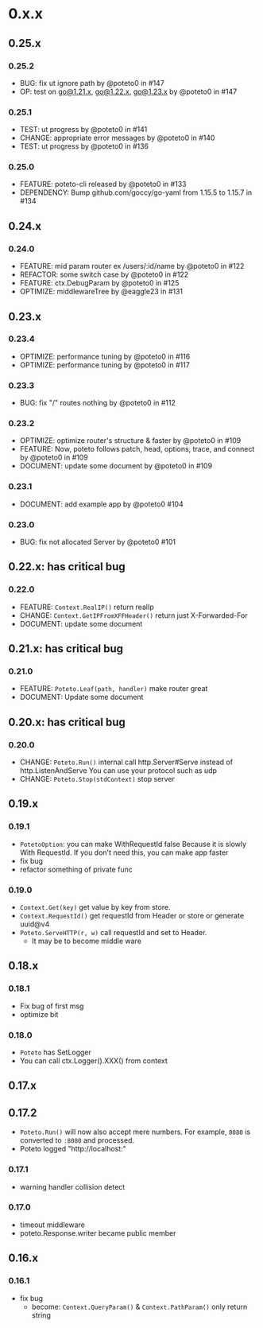 # 0.x.x

## 0.25.x

### 0.25.2

- BUG: fix ut ignore path by @poteto0 in #147
- OP: test on go@1.21.x, go@1.22.x, go@1.23.x by @poteto0 in #147

### 0.25.1

- TEST: ut progress by @poteto0 in #141
- CHANGE: appropriate error messages by @poteto0 in #140
- TEST: ut progress by @poteto0 in #136

### 0.25.0

- FEATURE: poteto-cli released by @poteto0 in #133
- DEPENDENCY: Bump github.com/goccy/go-yaml from 1.15.5 to 1.15.7 in #134

## 0.24.x

### 0.24.0

- FEATURE: mid param router ex /users/:id/name by @poteto0 in #122
- REFACTOR: some switch case by @poteto0 in #122
- FEATURE: ctx.DebugParam by @poteto0 in #125
- OPTIMIZE: middlewareTree by @eaggle23 in #131

## 0.23.x

### 0.23.4

- OPTIMIZE: performance tuning by @poteto0 in #116
- OPTIMIZE: performance tuning by @poteto0 in #117

### 0.23.3

- BUG: fix "/" routes nothing by @poteto0 in #112

### 0.23.2

- OPTIMIZE: optimize router's structure & faster by @poteto0 in #109
- FEATURE: Now, poteto follows patch, head, options, trace, and connect by @poteto0 in #109
- DOCUMENT: update some document by @poteto0 in #109

### 0.23.1

- DOCUMENT: add example app by @poteto0 #104

### 0.23.0

- BUG: fix not allocated Server by @poteto0 #101

## 0.22.x: has critical bug

### 0.22.0

- FEATURE: `Context.RealIP()` return realIp
- CHANGE: `Context.GetIPFromXFFHeader()` return just X-Forwarded-For
- DOCUMENT: update some document

## 0.21.x: has critical bug

### 0.21.0

- FEATURE: `Poteto.Leaf(path, handler)` make router great
- DOCUMENT: Update some document

## 0.20.x: has critical bug

### 0.20.0

- CHANGE: `Poteto.Run()` internal call http.Server#Serve instead of http.ListenAndServe
  You can use your protocol such as udp
- CHANGE: `Poteto.Stop(stdContext)` stop server

## 0.19.x

### 0.19.1

- `PotetoOption`: you can make WithRequestId false
  Because it is slowly With RequestId. If you don't need this, you can make app faster
- fix bug
- refactor something of private func

### 0.19.0

- `Context.Get(key)` get value by key from store.
- `Context.RequestId()` get requestId from Header or store or generate uuid@v4
- `Poteto.ServeHTTP(r, w)` call requestId and set to Header.
  - It may be to become middle ware

## 0.18.x

### 0.18.1

- Fix bug of first msg
- optimize bit

### 0.18.0

- `Poteto` has SetLogger
- You can call ctx.Logger().XXX() from context

## 0.17.x

## 0.17.2

- `Poteto.Run()` will now also accept mere numbers. For example, `8080` is converted to `:8080` and processed.
- Poteto logged "http://localhost:<port>"

### 0.17.1

- warning handler collision detect

### 0.17.0

- timeout middleware
- poteto.Response.writer became public member

## 0.16.x

### 0.16.1

- fix bug
  - become: `Context.QueryParam()` & `Context.PathParam()` only return string
